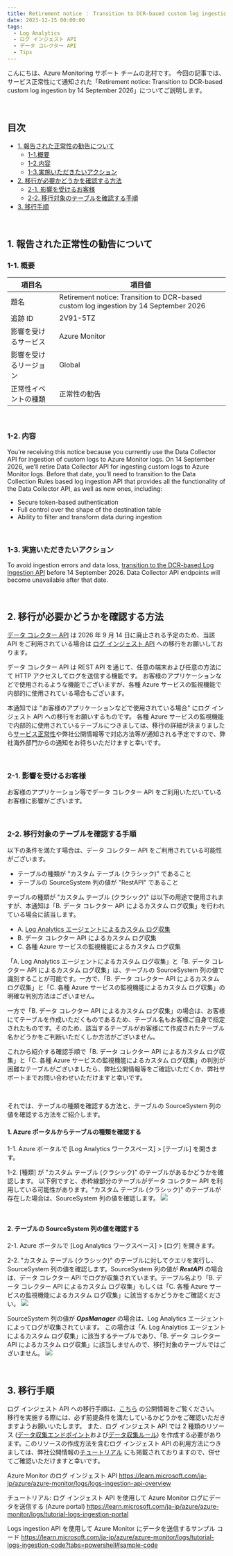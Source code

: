 ```yaml
---
title: Retirement notice ： Transition to DCR-based custom log ingestion by 14 September 2026 について
date: 2023-12-15 00:00:00
tags:
  - Log Analytics
  - ログ インジェスト API
  - データ コレクター API
  - Tips
---
```


こんにちは、Azure Monitoring サポート チームの北村です。
今回の記事では、サービス正常性にて通知された「Retirement notice: Transition to DCR-based custom log ingestion by 14 September 2026」についてご説明します。

<br>

<!-- more -->
## 目次
- [1. 報告された正常性の勧告について](#1-報告された正常性の勧告について)
  - [1-1.概要](#1-1-概要)
  - [1-2.内容](#1-2-内容)
  - [1-3.実施いただきたいアクション](#1-3-実施いただきたいアクション)
- [2. 移行が必要かどうかを確認する方法](#2-移行が必要かどうかを確認する方法)
  - [2-1. 影響を受けるお客様](#2-1-影響を受けるお客様)
  - [2-2. 移行対象のテーブルを確認する手順](#2-2-移行対象のテーブルを確認する手順)
- [3. 移行手順](#3-移行手順)

<br>

## 1. 報告された正常性の勧告について
### 1-1. 概要

| 項目名 | 項目値 |
|-------------|--------------------------------------------------------------------------------------|
| 題名                 | Retirement notice: Transition to DCR-based custom log ingestion by 14 September 2026 |
| 追跡 ID              | 2V91-5TZ |
| 影響を受けるサービス   | Azure Monitor |
| 影響を受けるリージョン | Global |
| 正常性イベントの種類   | 正常性の勧告 |

<br>

### 1-2. 内容
You’re receiving this notice because you currently use the Data Collector API for ingestion of custom logs to Azure Monitor logs.
On 14 September 2026, we’ll retire Data Collector API for ingesting custom logs to Azure Monitor logs. Before that date, you’ll need to transition to the Data Collection Rules based log ingestion API that provides all the functionality of the Data Collector API, as well as new ones, including:

- Secure token-based authentication
- Full control over the shape of the destination table
- Ability to filter and transform data during ingestion

<br>

### 1-3. 実施いただきたいアクション
To avoid ingestion errors and data loss, [transition to the DCR-based Log Ingestion API](https://learn.microsoft.com/en-us/azure/azure-monitor/logs/custom-logs-migrate) before 14 September 2026. Data Collector API endpoints will become unavailable after that date.

<br>

## 2. 移行が必要かどうかを確認する方法
[データ コレクター API](https://learn.microsoft.com/ja-jp/azure/azure-monitor/logs/data-collector-api?tabs=powershell) は 2026 年 9 月 14 日に廃止される予定のため、当該 API をご利用されている場合は [ログ インジェスト API](https://learn.microsoft.com/ja-jp/azure/azure-monitor/logs/logs-ingestion-api-overview) への移行をお願いしております。

データ コレクター API は REST API を通じて、任意の端末および任意の方法にて HTTP アクセスしてログを送信する機能です。
お客様のアプリケーションなどで使用されるような機能でございますが、各種 Azure サービスの監視機能で内部的に使用されている場合もございます。

本通知では "お客様のアプリケーションなどで使用されている場合" にログ インジェスト API への移行をお願いするものです。
各種 Azure サービスの監視機能で内部的に使用されているテーブルにつきましては、移行の詳細が決まりましたら[サービス正常性](https://learn.microsoft.com/ja-jp/azure/service-health/overview)や弊社公開情報等で対応方法等が通知される予定ですので、弊社海外部門からの通知をお待ちいただけますと幸いです。

<br>

### 2-1. 影響を受けるお客様
お客様のアプリケーション等でデータ コレクター API をご利用いただいているお客様に影響がございます。


<br>

### 2-2. 移行対象のテーブルを確認する手順
以下の条件を満たす場合は、データ コレクター API をご利用されている可能性がございます。

- テーブルの種類が "カスタム テーブル (クラシック)" であること
- テーブルの SourceSystem 列の値が "RestAPI" であること


テーブルの種類が "カスタム テーブル (クラシック)" は以下の用途で使用されますが、本通知は「B. データ コレクター API によるカスタム ログ収集」を行われている場合に該当します。

- A. [Log Analytics エージェントによるカスタム ログ収集](https://learn.microsoft.com/ja-jp/azure/azure-monitor/agents/data-sources-custom-logs)
- B. データ コレクター API によるカスタム ログ収集
- C. 各種 Azure サービスの監視機能によるカスタム ログ収集

「A. Log Analytics エージェントによるカスタム ログ収集」と「B. データ コレクター API によるカスタム ログ収集」は、テーブルの SourceSystem 列の値で識別することが可能です。一方で、「B. データ コレクター API によるカスタム ログ収集」と「C. 各種 Azure サービスの監視機能によるカスタム ログ収集」の明確な判別方法はございません。

一方で「B. データ コレクター API によるカスタム ログ収集」の場合は、お客様にてテーブルを作成いただくものであるため、テーブル名もお客様ご自身で指定されたものです。そのため、該当するテーブルがお客様にて作成されたテーブル名かどうかをご判断いただくしか方法がございません。

これから紹介する確認手順で「B. データ コレクター API によるカスタム ログ収集」と「C. 各種 Azure サービスの監視機能によるカスタム ログ収集」の判別が困難なテーブルがございましたら、弊社公開情報等をご確認いただくか、弊社サポートまでお問い合わせいただけますと幸いです。

<br>

それでは、テーブルの種類を確認する方法と、テーブルの SourceSystem 列の値を確認する方法をご紹介します。

#### 1. Azure ポータルからテーブルの種類を確認する
1-1. Azure ポータルで [Log Analytics ワークスペース] > [テーブル] を開きます。

1-2. [種類] が "カスタム テーブル (クラシック)" のテーブルがあるかどうかを確認します。
以下例ですと、赤枠線部分のテーブルがデータ コレクター API を利用している可能性があります。"カスタム テーブル (クラシック)" のテーブルが存在した場合は、SourceSystem 列の値を確認します。
![](./HowToMigrateToLogIngestionAPI/image01.png)

<br>

#### 2. テーブルの SourceSystem 列の値を確認する
2-1. Azure ポータルで [Log Analytics ワークスペース] > [ログ] を開きます。

2-2. "カスタム テーブル (クラシック)" のテーブルに対してクエリを実行し、SourceSystem 列の値を確認します。SourceSystem 列の値が ***RestAPI*** の場合は、データ コレクター API でログが収集されています。テーブル名より「B. データ コレクター API によるカスタム ログ収集」もしくは「C. 各種 Azure サービスの監視機能によるカスタム ログ収集」に該当するかどうかをご確認ください。
![](./HowToMigrateToLogIngestionAPI/image02.png)


SourceSystem 列の値が ***OpsManager*** の場合は、Log Analytics エージェントによってログが収集されています。
この場合は「A. Log Analytics エージェントによるカスタム ログ収集」に該当するテーブルであり、「B. データ コレクター API によるカスタム ログ収集」に該当しませんので、移行対象のテーブルではございません。
![](./HowToMigrateToLogIngestionAPI/image03.png)

<br>

## 3. 移行手順
ログ インジェスト API への移行手順は、[こちら](https://learn.microsoft.com/ja-JP/azure/azure-monitor/logs/custom-logs-migrate) の公開情報をご覧ください。
移行を実施する際には、必ず前提条件を満たしているかどうかをご確認いただきますようお願いいたします。
また、ログ インジェスト API では 2 種類のリソース ([データ収集エンドポイント](https://learn.microsoft.com/ja-JP/azure/azure-monitor/essentials/data-collection-endpoint-overview?tabs=portal)および[データ収集ルール](https://learn.microsoft.com/ja-JP/azure/azure-monitor/essentials/data-collection-rule-overview?tabs=portal)) を作成する必要があります。このリソースの作成方法を含むログ インジェスト API の利用方法につきましては、弊社公開情報の[チュートリアル](https://learn.microsoft.com/ja-jp/azure/azure-monitor/logs/tutorial-logs-ingestion-portal) にも掲載されておりますので、併せてご確認いただけますと幸いです。

Azure Monitor のログ インジェスト API
https://learn.microsoft.com/ja-jp/azure/azure-monitor/logs/logs-ingestion-api-overview

チュートリアル: ログ インジェスト API を使用して Azure Monitor ログにデータを送信する (Azure portal)
https://learn.microsoft.com/ja-jp/azure/azure-monitor/logs/tutorial-logs-ingestion-portal

Logs ingestion API を使用して Azure Monitor にデータを送信するサンプル コード
https://learn.microsoft.com/ja-jp/azure/azure-monitor/logs/tutorial-logs-ingestion-code?tabs=powershell#sample-code

